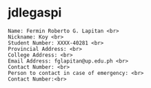 # jdlegaspi

<html>
  <head></head>
  <body>
    
    
    
    Name: Fermin Roberto G. Lapitan <br>
    Nickname: Koy <br>
    Student Number: XXXX-40281 <br>
    Provincial Address: <br>
    College Address: <br>
    Email Address: fglapitan@up.edu.ph <br>
    Contact Number: <br>
    Person to contact in case of emergency: <br>
    Contact Number:<br>
  
  
  </body>
</html>
